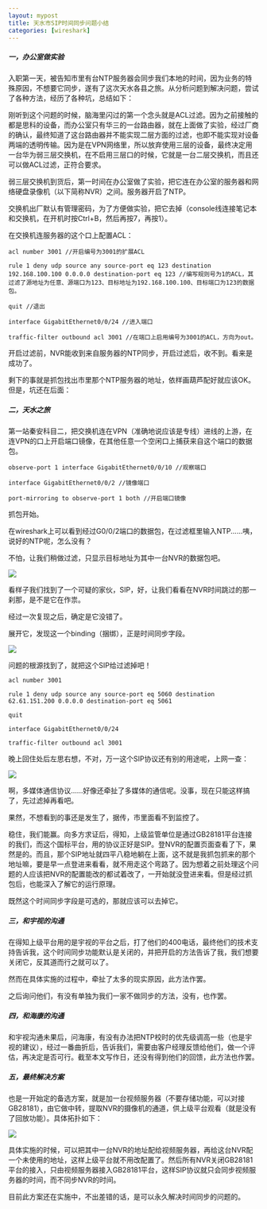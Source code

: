 ```yaml
---
layout: mypost
title: 天水市SIP时间同步问题小结
categories: [wireshark]
---
```



##### 一，办公室做实验

入职第一天，被告知市里有台NTP服务器会同步我们本地的时间，因为业务的特殊原因，不想要它同步，遂有了这次天水各县之旅。从分析问题到解决问题，尝试了各种方法，经历了各种坑，总结如下：

刚听到这个问题的时候，脑海里闪过的第一个念头就是ACL过滤。因为之前接触的都是思科的设备，而办公室只有华三的一台路由器，就在上面做了实验，经过厂商的确认，最终知道了这台路由器并不能实现二层方面的过滤，也即不能实现对设备两端的透明传输。因为是在VPN网络里，所以放弃使用三层的设备，最终决定用一台华为弱三层交换机，在不启用三层口的时候，它就是一台二层交换机，而且还可以做ACL过滤，正符合要求。

弱三层交换机到货后，第一时间在办公室做了实验，把它连在办公室的服务器和网络硬盘录像机（以下简称NVR）之间。服务器开启了NTP。

交换机出厂默认有管理密码，为了方便做实验，把它去掉（console线连接笔记本和交换机，在开机时按Ctrl+B，然后再按7，再按1）。

在交换机连服务器的这个口上配置ACL：

```
acl number 3001 //开启编号为3001的扩展ACL

rule 1 deny udp source any source-port eq 123 destination 192.168.100.100 0.0.0.0 destination-port eq 123 //编写规则号为1的ACL，其过滤了源地址为任意、源端口为123、目标地址为192.168.100.100、目标端口为123的数据包。

quit //退出

interface GigabitEthernet0/0/24 //进入端口

traffic-filter outbound acl 3001 //在端口上启用编号为3001的ACL，方向为out。
```

开启过滤前，NVR能收到来自服务器的NTP同步，开启过滤后，收不到。看来是成功了。

剩下的事就是抓包找出市里那个NTP服务器的地址，依样画葫芦配好就应该OK。但是，坑还在后面：

##### 二，天水之旅

第一站秦安科目二，把交换机连在VPN（准确地说应该是专线）进线的上游，在连VPN的口上开启端口镜像，在其他任意一个空闲口上捕获来自这个端口的数据包。

```
observe-port 1 interface GigabitEthernet0/0/10 //观察端口

interface GigabitEthernet0/0/2 //镜像端口

port-mirroring to observe-port 1 both //开启端口镜像
```

抓包开始。

在wireshark上可以看到经过G0/0/2端口的数据包，在过滤框里输入NTP......咦，说好的NTP呢，怎么没有？

不怕，让我们稍做过滤，只显示目标地址为其中一台NVR的数据包吧。

![](https://cdn.jsdelivr.net/gh/ke-nan/ke-nan.github.io@master/assets/img/sip1.png)

看样子我们找到了一个可疑的家伙，SIP，好，让我们看看在NVR时间跳过的那一刹那，是不是它在作祟。

经过一次复现之后，确定是它没错了。

展开它，发现这一个binding（捆绑），正是时间同步字段。

![](https://cdn.jsdelivr.net/gh/ke-nan/ke-nan.github.io@master/assets/img/sip2.png)

问题的根源找到了，就把这个SIP给过滤掉吧！

```
acl number 3001

rule 1 deny udp source any source-port eq 5060 destination 62.61.151.200 0.0.0.0 destination-port eq 5061

quit

interface GigabitEthernet0/0/24

traffic-filter outbound acl 3001
```

晚上回住处后左思右想，不对，万一这个SIP协议还有别的用途呢，上网一查：

![](https://cdn.jsdelivr.net/gh/ke-nan/ke-nan.github.io@master/assets/img/sip3.png)

啊，多媒体通信协议......好像还牵扯了多媒体的通信呢。没事，现在只能这样搞了，先过滤掉再看吧。

果然，不想看到的事还是发生了，据传，市里面看不到监控了。

稳住，我们能赢。向多方求证后，得知，上级监管单位是通过GB28181平台连接的我们，而这个国标平台，用的协议正好是SIP。登NVR的配置页面查看了下，果然是的。而且，那个SIP地址就四平八稳地躺在上面，这不就是我抓包抓来的那个地址嘛，要是早一点登进来看看，就不用走这个弯路了。因为想着之前处理这个问题的人应该把NVR的配置能改的都试着改了，一开始就没登进来看。但是经过抓包后，也能深入了解它的运行原理。

既然这个时间同步字段是可选的，那就应该可以去掉它。

##### 三，和宇视的沟通

在得知上级平台用的是宇视的平台之后，打了他们的400电话，最终他们的技术支持告诉我，这个时间同步功能默认是关闭的，并把开启的方法告诉了我，我们想要关闭它，反其道而行之就可以了。

然而在具体实施的过程中，牵扯了太多的现实原因，此方法作罢。

之后询问他们，有没有单独为我们一家不做同步的方法，没有，也作罢。

##### 四，和海康的沟通

和宇视沟通未果后，问海康，有没有办法把NTP校时的优先级调高一些（也是宇视的建议），经过一番曲折后，告诉我们，需要由客户经理反馈给他们，做一个评估，再决定是否可行。截至本文写作日，还没有得到他们的回馈，此方法也作罢。

##### 五，最终解决方案

也是一开始定的备选方案，就是加一台视频服务器（不要存储功能，可以对接GB28181），由它做中转，提取NVR的摄像机的通道，供上级平台观看（就是没有了回放功能）。具体拓扑如下：

![](https://cdn.jsdelivr.net/gh/ke-nan/ke-nan.github.io@master/assets/img/sip4.jpg)

具体实施的时候，可以把其中一台NVR的地址配给视频服务器，再给这台NVR配一个未使用的地址，这样上级平台就不用改配置了。然后所有NVR关闭GB28181平台的接入，只由视频服务器接入GB28181平台，这样SIP协议就只会同步视频服务器的时间，而不同步NVR的时间。

目前此方案还在实施中，不出差错的话，是可以永久解决时间同步的问题的。

